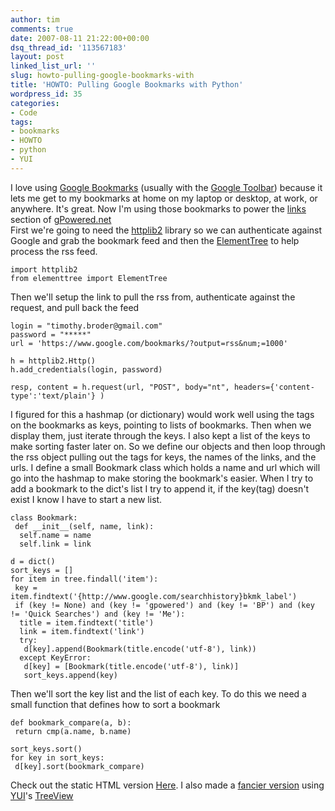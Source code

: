 ```yaml
---
author: tim
comments: true
date: 2007-08-11 21:22:00+00:00
dsq_thread_id: '113567183'
layout: post
linked_list_url: ''
slug: howto-pulling-google-bookmarks-with
title: 'HOWTO: Pulling Google Bookmarks with Python'
wordpress_id: 35
categories:
- Code
tags:
- bookmarks
- HOWTO
- python
- YUI
---
```


I love using [Google Bookmarks](http://www.google.com/bookmarks/) (usually
with the [Google Toolbar](http://toolbar.google.com)) because it lets me get
to my bookmarks at home on my laptop or desktop, at work, or anywhere. It's
great. Now I'm using those bookmarks to power the
[links](http://gpowered.net/g/links/) section of
[gPowered.net](http://gpowered.net/g)  
First we're going to need the
[httplib2](http://code.google.com/p/httplib2/downloads/list) library so we can
authenticate against Google and grab the bookmark feed and then the
[ElementTree](http://effbot.org/zone/element-index.htm) to help process the
rss feed.  
  

    
    
    import httplib2
    from elementtree import ElementTree
    

  
Then we'll setup the link to pull the rss from, authenticate against the
request, and pull back the feed  
  

    
    
    login = "timothy.broder@gmail.com"  
    password = "*****"
    url = 'https://www.google.com/bookmarks/?output=rss&num;=1000'  
      
    h = httplib2.Http()  
    h.add_credentials(login, password)  
     
    resp, content = h.request(url, "POST", body="nt", headers={'content-type':'text/plain'} )
    

  
I figured for this a hashmap (or dictionary) would work well using the tags on
the bookmarks as keys, pointing to lists of bookmarks. Then when we display
them, just iterate through the keys. I also kept a list of the keys to make
sorting faster later on. So we define our objects and then loop through the
rss object pulling out the tags for keys, the names of the links, and the
urls. I define a small Bookmark class which holds a name and url which will go
into the hashmap to make storing the bookmark's easier. When I try to add a
bookmark to the dict's list I try to append it, if the key(tag) doesn't exist
I know I have to start a new list.  
  

    
    
    class Bookmark:
     def __init__(self, name, link):
      self.name = name
      self.link = link
      
    d = dict()
    sort_keys = []
    for item in tree.findall('item'):
     key = item.findtext('{http://www.google.com/searchhistory}bkmk_label')
     if (key != None) and (key != 'gpowered') and (key != 'BP') and (key != 'Quick Searches') and (key != 'Me'):
      title = item.findtext('title')
      link = item.findtext('link')
      try:
       d[key].append(Bookmark(title.encode('utf-8'), link))
      except KeyError:
       d[key] = [Bookmark(title.encode('utf-8'), link)]
       sort_keys.append(key)
    

  
Then we'll sort the key list and the list of each key. To do this we need a
small function that defines how to sort a bookmark  
  

    
    
    def bookmark_compare(a, b):
     return cmp(a.name, b.name)
    
    sort_keys.sort() 
    for key in sort_keys:
     d[key].sort(bookmark_compare)
    

  
Check out the static HTML version [Here](http://gpowered.net/g/links/simple).
I also made a [fancier version](http://gpowered.net/g/links/) using
[YUI](http://developer.yahoo.com/yui/)'s
[TreeView](http://developer.yahoo.com/yui/treeview/)

